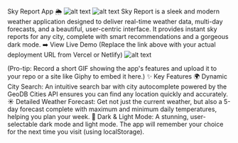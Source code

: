 Sky Report App 🌦️
![alt text](https://img.shields.io/badge/react-18.2.0-blue.svg)
![alt text](https://img.shields.io/badge/License-MIT-yellow.svg)
Sky Report is a sleek and modern weather application designed to deliver real-time weather data, multi-day forecasts, and a beautiful, user-centric interface. It provides instant sky reports for any city, complete with smart recommendations and a gorgeous dark mode.
➡️ View Live Demo
(Replace the link above with your actual deployment URL from Vercel or Netlify)
![alt text](https://your-link-to-a-demo-gif.com/demo.gif)

(Pro-tip: Record a short GIF showing the app's features and upload it to your repo or a site like Giphy to embed it here.)
✨ Key Features
🌍 Dynamic City Search: An intuitive search bar with city autocomplete powered by the GeoDB Cities API ensures you can find any location quickly and accurately.
☀️ Detailed Weather Forecast: Get not just the current weather, but also a 5-day forecast complete with maximum and minimum daily temperatures, helping you plan your week.
🎨 Dark & Light Mode: A stunning, user-selectable dark mode and light mode. The app will remember your choice for the next time you visit (using localStorage).
